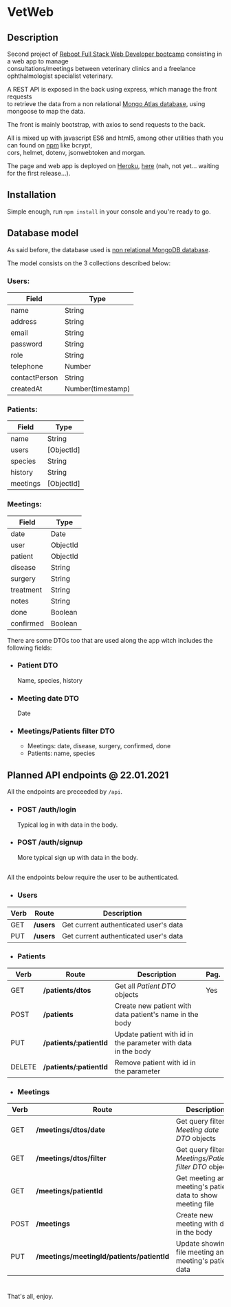 # VetWeb
## Description

Second project of [Reboot Full Stack Web Developer bootcamp](https://www.reboot.academy/bootcamps/) consisting in a web app to manage  
consultations/meetings between veterinary  clinics and a freelance ophthalmologist specialist veterinary.

A REST API is exposed in the back using express, which manage the front requests  
to retrieve the data from a non relational [Mongo Atlas database](https://www.mongodb.com/cloud/atlas/), using mongoose to map the data.

The front is mainly bootstrap, with axios to send requests to the back.

All is mixed up with javascript ES6 and html5, among other utilities thath you can found on [npm](https://www.npmjs.com/) like bcrypt,   
cors, helmet, dotenv, jsonwebtoken and morgan.

The page and web app is deployed on [Heroku](https://heroku.com), [here]() (nah, not yet... waiting for the first release...).

## Installation
Simple enough, run `npm install` in your console and you're ready to go.

## Database model
As said before, the database used is [non relational MongoDB database](https://www.mongodb.com/).

The model consists on the 3 collections described below:

### Users:
| Field | Type |
|-------|------|
|name|String|
|address|String|
|email|String|
|password|String|
|role|String|
|telephone|Number|
|contactPerson|String|
|createdAt|Number(timestamp)|

### Patients:
| Field | Type |
|-------|------|
|name|String|
|users|[ObjectId]|
|species|String|
|history|String|
|meetings|[ObjectId]|

### Meetings:
| Field | Type |
|-------|------|
|date|Date|
|user|ObjectId|
|patient|ObjectId|
|disease|String|
|surgery|String|
|treatment|String|
|notes|String|
|done|Boolean|
|confirmed|Boolean|

There are some DTOs too that are used along the app witch includes the following 
fields:

- ### Patient DTO
    Name, species, history
- ### Meeting date DTO
    Date
- ### Meetings/Patients filter DTO
    - Meetings: date, disease, surgery, confirmed, done
    - Patients: name, species

## Planned API endpoints @ 22.01.2021
All the endpoints are preceeded by `/api`.

- ### POST /auth/login
    Typical log in with data in the body.

- ### POST /auth/signup
    More typical sign up with data in the body.

## 

All the endpoints below require the user to be authenticated.

- ### Users
|Verb|Route|Description|
|-|-|-|
|GET|**/users**|Get current authenticated user's data|
|PUT|**/users**|Get current authenticated user's data|

- ### Patients
|Verb|Route|Description|Pag.|
|-|-|-|-|
|GET|**/patients/dtos**|Get all *Patient DTO* objects|Yes|
|POST|**/patients**|Create new patient with data patient's name in the body
|PUT|**/patients/:patientId**|Update patient with id in the parameter with data in the body|
|DELETE|**/patients/:patientId**|Remove patient with id in the parameter


- ### Meetings
|Verb|Route|Description|Pag.|
|-|-|-|-|
|GET|**/meetings/dtos/date**|Get query filtered *Meeting date DTO* objects|Yes
|GET|**/meetings/dtos/filter**|Get query filtered *Meetings/Patients filter DTO* objects|Yes
|GET|**/meetings/patientId**|Get meeting and meeting's patient data to show meeting file
|POST|**/meetings**|Create new meeting with data in the body|
|PUT|**/meetings/meetingId/patients/patientId**|Update showing file meeting and meeting's patient data

# 

That's all, enjoy.
